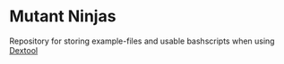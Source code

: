 # Mutant Ninjas
Repository for storing example-files and usable bashscripts when using [Dextool](https://github.com/joakim-brannstrom/dextool)
